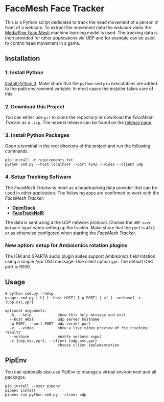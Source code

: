 # FaceMesh Face Tracker

This is a Python script dedicated to track the head movement of a person in front of a webcam. To extract the movement data the webcam video the [MediaPipe Face Mesh](https://google.github.io/mediapipe/solutions/face_mesh.html) machine learning model is used. The tracking data is then provided for other applications via UDP and for example can be used to control head movement in a game.

## Installation

### 1. Install Python
[Install Python 3](https://www.python.org/downloads/). Make shure that the `python` and `pip` executables are added to the path environment variable. In most cases the installer takes care of this.

### 2. Download this Project
You can either use `git` to clone the repository or download the *FaceMesh Tracker* as a `.zip`. The newest release can be found on the [release page](https://github.com/nralbrecht/facemesh-tracker/releases).

### 3. Install Python Packages
Open a terminal in the root directory of the project and run the following commands.
```
pip install -r requirements.txt
python cmd.py --host localhost --port 4242 --video --client udp
```

### 4. Setup Tracking Software
The *FaceMesh Tracker* is ment as a headtracking data provider that can be used in other application. The following apps are confirmed to work with the *FaceMesh Tracker*:

- [**OpenTrack**](https://github.com/opentrack/opentrack)
- [**FaceTrackNoIR**](http://www.facetracknoir.nl/home/default.htm)

The data is sent using a the UDP network protocol. Choose the `UDP over Network` input when setting up the tracker. Make shure that the port is `4242` or as otherwise configured when starting the *FaceMesh Tracker*.

### New option: setup for Ambisonics rotation plugins
The IEM and SPARTA audio plugin suites support Ambisonics field rotation, using a simple /ypr OSC message. Use client option ypr. The default OSC port is 9000.

## Usage
```
# python cmd.py --help
usage: cmd.py [-h] [--host HOST] [-p PORT] [-v] [--verbose] -c {udp,osc,ypr}

optional arguments:
  -h, --help            show this help message and exit
  --host HOST           udp server hostname
  -p PORT, --port PORT  udp server port
  -v, --video           show a live video preview of the tracking results
  --verbose             enable verbose ouput
  -c {udp,osc,ypr}, --client {udp,osc,ypr}
                        choose client implementation
```

## PipEnv
You can optionally also use PipEnv to manage a virtual environment and all packages.

```
pip install --user pipenv
pipenv install
pipenv run python cmd.py --client udp
```
